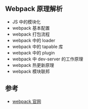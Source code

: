 ## Webpack 原理解析

- JS 中的模块化
- webpack 基本配置
- webpack 打包流程
- webpack 中的 loader
- webpack 中的 tapable 库
- webpack 中的 plugin
- webpack 中 dev-server 的工作原理
- webpack 热更新原理
- webpack 模块联邦

## 参考

- [webpack 官网](https://webpack.js.org/)
